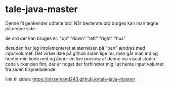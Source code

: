 # tale-java-master

Denne fil genkender udtalte ord, Når bestemte ord burges kan man tegne på denne side.

de ord der kan bruges er:
"up"
"down"
"left"
"right"
"hus"

desuden har jeg implementeret at størrelsen på "pen" ændres med inputvolumet. Det virker ikke på github siden lige nu, men går man ind og henter min kode ned og åbner en live preview af denne via visual studio code virker den fint, der er noget der forhindrer mig i at hente input volumet fra siden tilsyneladende

link til siden: https://nissemand243.github.io/tale-java-master/
